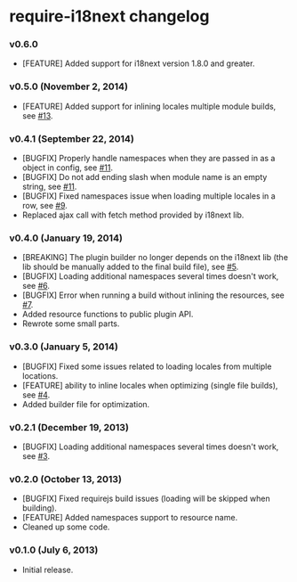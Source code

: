 # require-i18next changelog

### v0.6.0

* [FEATURE] Added support for i18next version 1.8.0 and greater.

### v0.5.0 (November 2, 2014)

* [FEATURE] Added support for inlining locales multiple module builds, see [#13](https://github.com/jcbvm/require-i18next/issues/13).

### v0.4.1 (September 22, 2014)

* [BUGFIX] Properly handle namespaces when they are passed in as a object in config, see [#11](https://github.com/jcbvm/require-i18next/issues/11).
* [BUGFIX] Do not add ending slash when module name is an empty string, see [#11](https://github.com/jcbvm/require-i18next/issues/11).
* [BUGFIX] Fixed namespaces issue when loading multiple locales in a row, see [#9](https://github.com/jcbvm/require-i18next/issues/9).
* Replaced ajax call with fetch method provided by i18next lib.

### v0.4.0 (January 19, 2014)

* [BREAKING] The plugin builder no longer depends on the i18next lib (the lib should be manually added to the final build file), see [#5](https://github.com/jcbvm/require-i18next/issues/5).
* [BUGFIX] Loading additional namespaces several times doesn't work, see [#6](https://github.com/jcbvm/require-i18next/issues/7).
* [BUGFIX] Error when running a build without inlining the resources, see [#7](https://github.com/jcbvm/require-i18next/issues/6).
* Added resource functions to public plugin API.
* Rewrote some small parts.

### v0.3.0 (January 5, 2014)

* [BUGFIX] Fixed some issues related to loading locales from multiple locations.
* [FEATURE] ability to inline locales when optimizing (single file builds), see [#4](https://github.com/jcbvm/require-i18next/issues/4).
* Added builder file for optimization.

### v0.2.1 (December 19, 2013)

* [BUGFIX] Loading additional namespaces several times doesn't work, see [#3](https://github.com/jcbvm/require-i18next/issues/3).

### v0.2.0 (October 13, 2013)

* [BUGFIX] Fixed requirejs build issues (loading will be skipped when building).
* [FEATURE] Added namespaces support to resource name.
* Cleaned up some code.

### v0.1.0 (July 6, 2013)

* Initial release.
